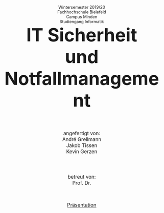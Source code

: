
<div style="text-align: center; font-size: 0.9em;margin: 50px 0px 0px 0px">
	Wintersemester 2019/20<br>
	Fachhochschule Bielefeld<br> 
	Campus Minden<br>
	Studiengang Informatik<br>
</div>

<div style="text-align: center; font-size: 4em; font-weight: bold; margin: 0px 0px 60px 0px">IT Sicherheit<br>und Notfallmanagement</div>

<div style="text-align: center; font-size: 1.1em; margin: 0px 0px 60px 0px">
	angefertigt von:<br>
	André Grellmann<br>
	Jakob Tissen<br>
	Kevin Gerzen<br>
</div>

<div style="text-align: center; font-size: 1.1em; margin: 0px 0px 50px 0px">
	betreut von:<br>
	Prof. Dr. <br>
</div>

<div style="text-align: center; font-size: 1.1em; margin: 0px 0px 50px 0px">
	<a href="./Praesentation/index.html">Präsentation</a>
</div>
